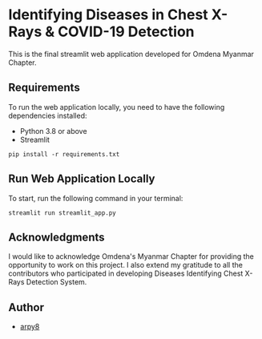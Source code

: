 # Identifying Diseases in Chest X-Rays & COVID-19 Detection

This is the final streamlit web application developed for Omdena Myanmar Chapter.

## Requirements

To run the web application locally, you need to have the following dependencies installed:

- Python 3.8 or above
- Streamlit

```shell
pip install -r requirements.txt
```

## Run Web Application Locally

To start, run the following command in your terminal:

```shell
streamlit run streamlit_app.py
```

## Acknowledgments

I would like to acknowledge Omdena's Myanmar Chapter for providing the opportunity to work on this project. I also extend my gratitude to all the contributors who participated in developing Diseases Identifying Chest X-Rays Detection System.

## Author

- [arpy8](https://github.com/arpy8)
